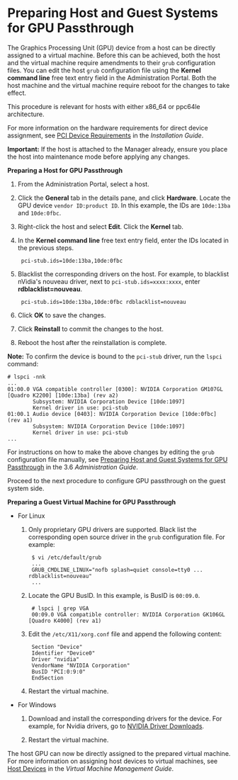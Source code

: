 # Preparing Host and Guest Systems for GPU Passthrough

The Graphics Processing Unit (GPU) device from a host can be directly assigned to a virtual machine. Before this can be achieved, both the host and the virtual machine require amendments to their `grub` configuration files. You can edit the host `grub` configuration file using the **Kernel command line** free text entry field in the Administration Portal. Both the host machine and the virtual machine require reboot for the changes to take effect.

This procedure is relevant for hosts with either x86_64 or ppc64le architecture.

For more information on the hardware requirements for direct device assignment, see [PCI Device Requirements](https://access.redhat.com/documentation/en/red-hat-virtualization/4.0/single/installation-guide/#PCI_Device_Requirements) in the *Installation Guide*.

**Important:** If the host is attached to the Manager already, ensure you place the host into maintenance mode before applying any changes.

**Preparing a Host for GPU Passthrough**

1. From the Administration Portal, select a host.

2. Click the **General** tab in the details pane, and click **Hardware**. Locate the GPU device `vendor ID:product ID`. In this example, the IDs are `10de:13ba` and `10de:0fbc`.

3. Right-click the host and select **Edit**. Click the **Kernel** tab.

4. In the **Kernel command line** free text entry field, enter the IDs located in the previous steps.

        pci-stub.ids=10de:13ba,10de:0fbc

5. Blacklist the corresponding drivers on the host. For example, to blacklist nVidia's nouveau driver, next to `pci-stub.ids=xxxx:xxxx`, enter **rdblacklist=nouveau**.

        pci-stub.ids=10de:13ba,10de:0fbc rdblacklist=nouveau

6. Click **OK** to save the changes.

7. Click **Reinstall** to commit the changes to the host.

8. Reboot the host after the reinstallation is complete.

**Note:** To confirm the device is bound to the `pci-stub` driver, run the `lspci` command:

    # lspci -nnk
    ...
    01:00.0 VGA compatible controller [0300]: NVIDIA Corporation GM107GL [Quadro K2200] [10de:13ba] (rev a2)
            Subsystem: NVIDIA Corporation Device [10de:1097]
            Kernel driver in use: pci-stub
    01:00.1 Audio device [0403]: NVIDIA Corporation Device [10de:0fbc] (rev a1)
            Subsystem: NVIDIA Corporation Device [10de:1097]
            Kernel driver in use: pci-stub
    ...

For instructions on how to make the above changes by editing the `grub` configuration file manually, see [Preparing Host and Guest Systems for GPU Passthrough](https://access.redhat.com/documentation/en-US/Red_Hat_Enterprise_Virtualization/3.6/html-single/Administration_Guide/index.html#Preparing_GPU_Passthrough) in the 3.6 *Administration Guide*.

Proceed to the next procedure to configure GPU passthrough on the guest system side.

**Preparing a Guest Virtual Machine for GPU Passthrough**

* For Linux

    1. Only proprietary GPU drivers are supported. Black list the corresponding open source driver in the `grub` configuration file. For example:

            $ vi /etc/default/grub
            ...
            GRUB_CMDLINE_LINUX="nofb splash=quiet console=tty0 ... rdblacklist=nouveau"
            ...

    2. Locate the GPU BusID. In this example, is BusID is `00:09.0`.

            # lspci | grep VGA
            00:09.0 VGA compatible controller: NVIDIA Corporation GK106GL [Quadro K4000] (rev a1)

    3. Edit the `/etc/X11/xorg.conf` file and append the following content:

            Section "Device"
            Identifier "Device0"
            Driver "nvidia"
            VendorName "NVIDIA Corporation"
            BusID "PCI:0:9:0"
            EndSection

    4. Restart the virtual machine.

* For Windows

    1. Download and install the corresponding drivers for the device. For example, for Nvidia drivers, go to [NVIDIA Driver Downloads](http://www.nvidia.com/Download/index.aspx?lang=en-us).

    2. Restart the virtual machine.

The host GPU can now be directly assigned to the prepared virtual machine. For more information on assigning host devices to virtual machines, see [Host Devices](https://access.redhat.com/documentation/en/red-hat-virtualization/4.0/paged/virtual-machine-management-guide/610-host-devices) in the *Virtual Machine Management Guide*.

